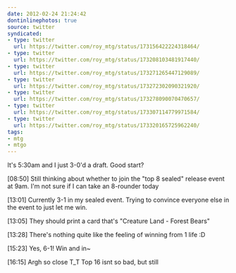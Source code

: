 ```yaml
---
date: 2012-02-24 21:24:42
dontinlinephotos: true
source: twitter
syndicated:
- type: twitter
  url: https://twitter.com/roy_mtg/status/173156422224318464/
- type: twitter
  url: https://twitter.com/roy_mtg/status/173208103481917440/
- type: twitter
  url: https://twitter.com/roy_mtg/status/173271265447129089/
- type: twitter
  url: https://twitter.com/roy_mtg/status/173272302090321920/
- type: twitter
  url: https://twitter.com/roy_mtg/status/173278090070470657/
- type: twitter
  url: https://twitter.com/roy_mtg/status/173307114779971584/
- type: twitter
  url: https://twitter.com/roy_mtg/status/173320165725962240/
tags:
- mtg
- mtgo
---
```


It's 5:30am and I just 3-0'd a draft. Good start?

<time id="173208103481917440">[08:50]</time> Still thinking about whether to join the "top 8 sealed" release event at 9am. I'm not sure if I can take an 8-rounder today

<time id="173271265447129089">[13:01]</time> Currently 3-1 in my sealed event. Trying to convince everyone else in the event to just let me win.

<time id="173272302090321920">[13:05]</time> They should print a card that's "Creature Land - Forest Bears"

<time id="173278090070470657">[13:28]</time> There's nothing quite like the feeling of winning from 1 life :D

<time id="173307114779971584">[15:23]</time> Yes, 6-1! Win and in~

<time id="173320165725962240">[16:15]</time> Argh so close T_T Top 16 isnt so bad, but still
